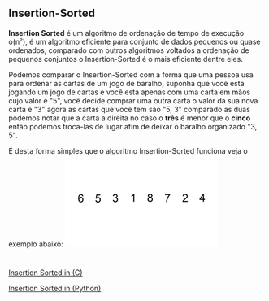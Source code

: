 ## Insertion-Sorted

**Insertion Sorted** é um algoritmo de ordenação de tempo de execução o(n²), é um algoritmo eficiente para conjunto de dados pequenos ou quase ordenados, comparado com outros algoritmos voltados a ordenação de pequenos conjuntos o Insertion-Sorted é o mais eficiente dentre eles. 


Podemos comparar o Insertion-Sorted com a forma que uma pessoa usa para ordenar as cartas de um jogo de baralho, suponha que você esta jogando um jogo de cartas e você esta apenas com uma carta em mãos cujo valor é "5", você decide comprar uma outra carta
o valor da sua nova carta é "3" agora as cartas que você tem são "5, 3" comparado as duas podemos notar que a carta a direita no caso o **três** é menor que o **cinco** então podemos troca-las de lugar afim de deixar o baralho organizado "3, 5".

É desta forma simples que o algoritmo Insertion-Sorted funciona veja o exemplo abaixo:
![Insertion-Sorted Example](./imagens/Insertion-sort-example-300px.gif)
#
[Insertion Sorted in (C)](https://github.com/ParsivalT/Algoritmos/blob/main/insertion_sorted/c/insertion_sort.c)

[Insertion Sorted in (Python)](https://github.com/ParsivalT/Algoritmos/blob/main/insertion_sorted/python/insertion_sort.py)